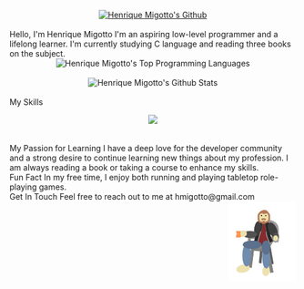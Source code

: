 <br>
<div align="center" >
  <a href="https://git.io/typing-svg">
    <img src="https://readme-typing-svg.herokuapp.com?font=Times+New+Roman&size=60&pause=1000&color=629DE1&background=55678A00&width=435&height=90&lines=Migotto's+Github" alt="Henrique Migotto's Github"/>
  </a>
</div>
<br>
Hello, I'm Henrique Migotto
I'm an aspiring low-level programmer and a lifelong learner. I'm currently studying C language and reading three books on the subject.

<br>
<div align="center" >
  <img src="https://github-readme-stats.vercel.app/api/top-langs?username=Hmigotto&langs_count=20&show_icons=true&locale=en&layout=compact" alt="Henrique Migotto's Top Programming Languages"/>
</div>
<br>
<div align="center">
  <img src="https://github-readme-stats.vercel.app/api?username=Hmigotto&show_icons=true&locale=en" alt="Henrique Migotto's Github Stats"/>
</div>
<br>
My Skills
<p align="center">
  <a href="https://skillicons.dev">
    <img src="https://skillicons.dev/icons?i=git,bash,cpp,py,css,c,vim,neovim,dart,ruby,rails,bots,eclipse,firebase,flutter,github,html,java,js,kotlin,linux,nodejs,nextjs,powershell,react,sqlite,unity,unreal,visualstudio,vscode" />
  </a>
</p>
<br>
My Passion for Learning
I have a deep love for the developer community and a strong desire to continue learning new things about my profession. I am always reading a book or taking a course to enhance my skills.

<br>
Fun Fact
In my free time, I enjoy both running and playing tabletop role-playing games.

<br>
Get In Touch
Feel free to reach out to me at hmigotto@gmail.com

<img align='right' height='140' style="margin-left:20px" src='assets/Eugotto.gif' alt='Lesgo'>

